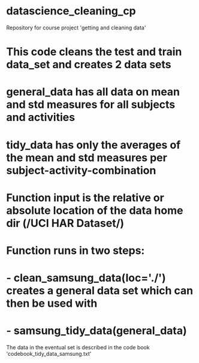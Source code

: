 datascience_cleaning_cp
=======================

Repository for course project 'getting and cleaning data'

# This code cleans the test and train data_set and creates 2 data sets
# general_data has all data on mean and std measures for all subjects and activities
# tidy_data has only the averages of the mean and std measures per subject-activity-combination
#
# Function input is the relative or absolute location of the data home dir (/UCI HAR Dataset/)
# Function runs in two steps: 
#  - clean_samsung_data(loc='./') creates a general data set which can then be used with
#  - samsung_tidy_data(general_data) 


The data in the eventual set is described in the code book 'codebook_tidy_data_samsung.txt'